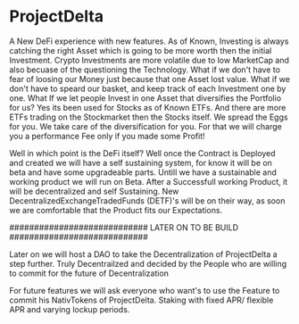 # ProjectDelta

A New DeFi experience with new features. As of Known, Investing is always catching the right Asset which is going to be more worth 
then the initial Investment. Crypto Investments are more volatile due to low MarketCap and also becuase of the questioning the Technology. 
What if we don't have to fear of loosing our Money just because that one Asset lost value. What if we don't have to speard our basket,
and keep track of each Investment one by one. What If we let people Invest in one Asset that diversifies the Portfolio for us? 
Yes its been used for Stocks as of Known ETFs. And there are more ETFs trading on the Stockmarket then the Stocks itself. We spread the 
Eggs for you. We take care of the diversification for you. For that we will charge you a performance Fee only if you made some Profit!

Well in which point is the DeFi itself? Well once the Contract is Deployed and created we will have a self sustaining system, for know 
it will be on beta and have some upgradeable parts. Untill we have a sustainable and working product we will run on Beta. 
After a Successfull working Product, it will be decentralized and self Sustaining. New DecentralizedExchangeTradedFunds (DETF)'s will 
be on their way, as soon we are comfortable that the Product fits our Expectations. 


############################ LATER ON TO BE BUILD ############################

Later on we will host a DAO to take the Decentralization of ProjectDelta a step further. Truly Decentrailzed and decided by the People 
who are willing to commit for the future of Decentralization

For future features we will ask everyone who want's to use the Feature to commit his NativTokens of ProjectDelta. 
Staking with fixed APR/ flexible APR  and varying lockup periods.
